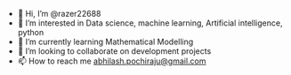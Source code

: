 - 👋 Hi, I’m @razer22688
- 👀 I’m interested in Data science, machine learning, Artificial intelligence, python
- 🌱 I’m currently learning Mathematical Modelling
- 💞️ I’m looking to collaborate on development projects
- 📫 How to reach me abhilash.pochiraju@gmail.com

<!---
razer22688/razer22688 is a ✨ special ✨ repository because its `README.md` (this file) appears on your GitHub profile.
You can click the Preview link to take a look at your changes.
--->
